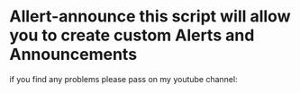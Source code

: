 # Allert-announce this script will allow you to create custom Alerts and Announcements 
if you find any problems please pass on my youtube channel:
